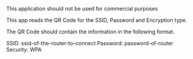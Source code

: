 This application should not be used for commercial purposes

This app reads the QR Code for the SSID, Password and Encryption type.

The QR Code should contain the information in the following format.

SSID: ssid-of-the-router-to-connect
Password: password-of-router
Security: WPA

